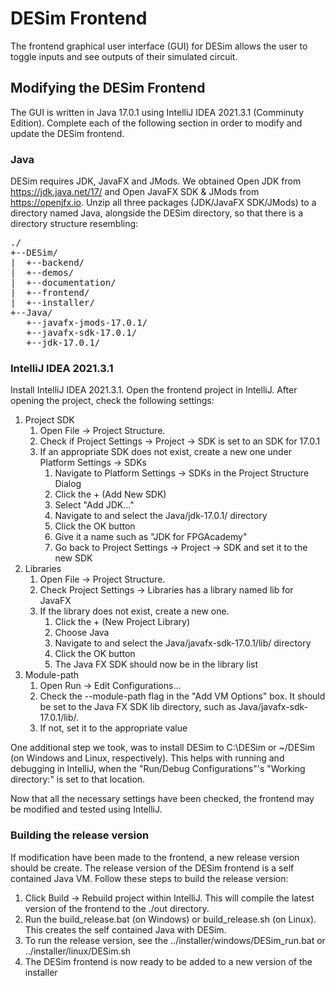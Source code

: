 # DESim Frontend

The frontend graphical user interface (GUI) for DESim allows the user to toggle inputs and see outputs
of their simulated circuit.

## Modifying the DESim Frontend

The GUI is written in Java 17.0.1 using IntelliJ IDEA 2021.3.1 (Comminuty Edition). Complete each of the following section in order to modify and update the DESim frontend.

### Java

DESim requires JDK, JavaFX and JMods. We obtained Open JDK from https://jdk.java.net/17/ and Open JavaFX SDK & JMods from https://openjfx.io. Unzip all three packages (JDK/JavaFX SDK/JMods) to a directory named Java, alongside the DESim directory, so that there is a directory structure resembling:

<pre>
./
+--DESim/
|  +--backend/
|  +--demos/
|  +--documentation/
|  +--frontend/
|  +--installer/
+--Java/
   +--javafx-jmods-17.0.1/
   +--javafx-sdk-17.0.1/
   +--jdk-17.0.1/
</pre>

### IntelliJ IDEA 2021.3.1

Install IntelliJ IDEA 2021.3.1. Open the frontend project in IntelliJ. After opening the project, check the following settings:
1. Project SDK
    1. Open File -> Project Structure. 
    2. Check if Project Settings -> Project -> SDK  is set to an SDK for 17.0.1
    3. If an appropriate SDK does not exist, create a new one under Platform Settings -> SDKs
        1. Navigate to Platform Settings -> SDKs in the Project Structure Dialog
        2. Click the + (Add New SDK)
        3. Select "Add JDK..."
        4. Navigate to and select the Java/jdk-17.0.1/ directory
        5. Click the OK button
        6. Give it a name such as "JDK for FPGAcademy"
        7. Go back to Project Settings -> Project -> SDK and set it to the new SDK
2. Libraries
    1. Open File -> Project Structure.
    2. Check Project Settings -> Libraries has a library named lib for JavaFX
    3. If the library does not exist, create a new one.
        1. Click the + (New Project Library)
        2. Choose Java
        3. Navigate to and select the Java/javafx-sdk-17.0.1/lib/ directory
        4. Click the OK button
        5. The Java FX SDK should now be in the library list
3. Module-path
    1. Open Run -> Edit Configurations... 
    2. Check the --module-path flag in the "Add VM Options" box. It should be set to the Java FX SDK lib directory, such as Java/javafx-sdk-17.0.1/lib/.
    3. If not, set it to the appropriate value
   
One additional step we took, was to install DESim to C:\DESim or ~/DESim (on Windows and Linux, respectively). This helps with running and debugging in IntelliJ, when the "Run/Debug Configurations"'s "Working directory:" is set to that location.

Now that all the necessary settings have been checked, the frontend may be modified and tested using IntelliJ.

### Building the release version

If modification have been made to the frontend, a new release version should be create. The release version of the DESim frontend is a self contained Java VM. Follow these steps to build the release version:
1. Click Build -> Rebuild project within IntelliJ. This will compile the latest version of the frontend to the ./out directory.
2. Run the build_release.bat (on Windows) or build_release.sh (on Linux). This creates the self contained Java with DESim.
3. To run the release version, see the ../installer/windows/DESim_run.bat or ../installer/linux/DESim.sh
4. The DESim frontend is now ready to be added to a new version of the installer
